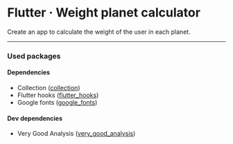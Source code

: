 # Flutter · Weight planet calculator

Create an app to calculate the weight of the user in each planet.

------

### Used packages

#### Dependencies

- Collection ([collection](https://pub.dev/packages/collection))
- Flutter hooks ([flutter_hooks](https://pub.dev/packages/flutter_hooks))
- Google fonts ([google_fonts](https://pub.dev/packages/google_fonts))

#### Dev dependencies

- Very Good Analysis ([very_good_analysis](https://pub.dev/packages/very_good_analysis))
